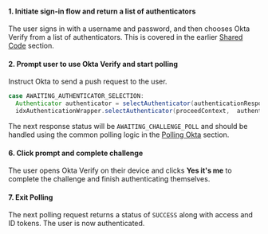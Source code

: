 #### 1. Initiate sign-in flow and return a list of authenticators

The user signs in with a username and password, and then chooses Okta Verify from a list of authenticators. This is covered in the earlier [Shared Code](#initiate-sign-in-flow-and-return-a-list-of-authenticators) section.

#### 2. Prompt user to use Okta Verify and start polling

Instruct Okta to send a push request to the user.

```java
case AWAITING_AUTHENTICATOR_SELECTION:
  Authenticator authenticator = selectAuthenticator(authenticationResponse);
  idxAuthenticationWrapper.selectAuthenticator(proceedContext,  authenticator);
```

The next response status will be `AWAITING_CHALLENGE_POLL` and should be handled using the common polling logic in the [Polling Okta](#polling-okta) section.

#### 6. Click prompt and complete challenge

The user opens Okta Verify on their device and clicks **Yes it's me** to complete the challenge and finish authenticating themselves.

#### 7. Exit Polling

The next polling request returns a status of `SUCCESS` along with access and ID tokens. The user is now authenticated.
